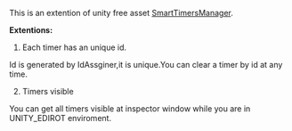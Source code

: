 This is an extention of unity free asset [SmartTimersManager](https://assetstore.unity.com/packages/tools/integration/smart-timers-manager-55023).

**Extentions:**

1. Each timer has an unique id.

Id is generated by IdAssginer,it is unique.You can clear a timer by id at any time.

2. Timers visible

You can get all timers visible at inspector window while you are in UNITY_EDIROT enviroment.